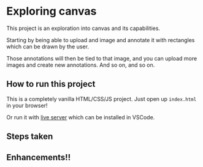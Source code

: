 # Exploring canvas

This project is an exploration into canvas and its capabilities.

Starting by being able to upload and image and annotate it with rectangles which can be drawn by the user.

Those annotations will then be tied to that image, and you can upload more images and create new annotations. And so on, and so on.

## How to run this project

This is a completely vanilla HTML/CSS/JS project. Just open up `index.html` in your browser!

Or run it with [live server](https://marketplace.visualstudio.com/items?itemName=ritwickdey.LiveServer) which can be installed in VSCode.

## Steps taken

## Enhancements!!
